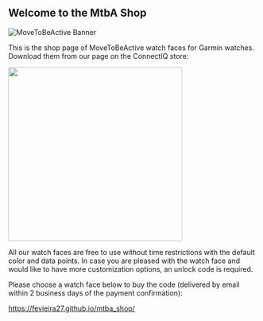 ## Welcome to the MtbA Shop

![MoveToBeActive Banner](https://fevieira27.github.io/mtba_shop/img/banner.png)

This is the shop page of MoveToBeActive watch faces for Garmin watches. Download them from our page on the ConnectIQ store:

[<img src="https://raw.githubusercontent.com/wwarby/walker/master/supporting-files/available-connect-iq-badge.svg" width="350" href="https://apps.garmin.com/en-US/developer/f959cfb4-acb7-4db5-8dfd-92749316d762/apps">](https://apps.garmin.com/en-US/developer/f959cfb4-acb7-4db5-8dfd-92749316d762/apps)

All our watch faces are free to use without time restrictions with the default color and data points. In case you are pleased with the watch face and would like to have more customization options, an unlock code is required.

Please choose a watch face below to buy the code (delivered by email within 2 business days of the payment confirmation):

https://fevieira27.github.io/mtba_shop/

